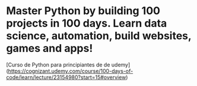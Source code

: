 # Master Python by building 100 projects in 100 days. Learn data science, automation, build websites, games and apps!
[Curso de Python para principiantes de de udemy] (https://cognizant.udemy.com/course/100-days-of-code/learn/lecture/23154980?start=15#overview)
